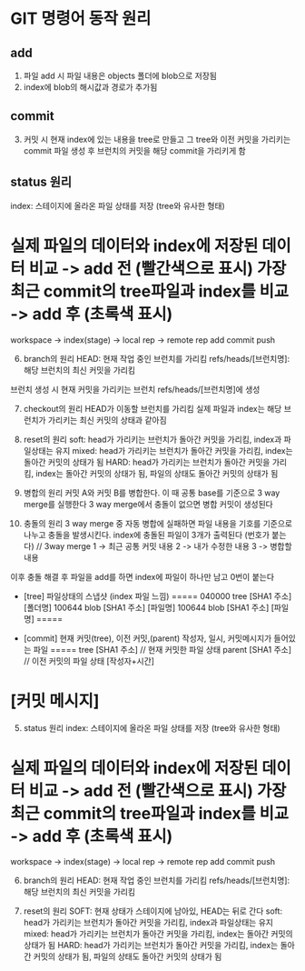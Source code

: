 # GIT 명령어 동작 원리

## add
1. 파일 add 시 파일 내용은 objects 폴더에 blob으로 저장됨
2. index에 blob의 해시값과 경로가 추가됨

## commit
3. 커밋 시 현재 index에 있는 내용을 tree로 만들고 그 tree와 이전 커밋을 가리키는 commit 파일 생성 후 브런치의 커밋을 해당 commit을 가리키게 함

## status 원리
index: 스테이지에 올라온 파일 상태를 저장 (tree와 유사한 형태)

실제 파일의 데이터와 index에 저장된 데이터 비교	-> add 전 (빨간색으로 표시)
가장 최근 commit의 tree파일과 index를 비교		-> add 후 (초록색 표시)
=========
workspace -> index(stage) -> local rep -> remote rep
	add	      commit	push

6. branch의 원리
HEAD: 현재 작업 중인 브런치를 가리킴
refs/heads/[브런치명]: 해당 브런치의 최신 커밋을 가리킴

브런치 생성 시 현재 커밋을 가리키는 브런치 refs/heads/[브런치명]에 생성

7. checkout의 원리
HEAD가 이동할 브런치를 가리킴
실제 파일과 index는 해당 브런치가 가리키는 최신 커밋의 상태과 같아짐

8. reset의 원리
soft: head가 가리키는 브런치가 돌아간 커밋을 가리킴, index과 파일상태는 유지
mixed: head가 가리키는 브런치가 돌아간 커밋을 가리킴, index는 돌아간 커밋의 상태가 됨
HARD: head가 가리키는 브런치가 돌아간 커밋을 가리킴, index는 돌아간 커밋의 상태가 됨, 파일의 상태도 돌아간 커밋의 상태가 됨

9. 병합의 원리
커밋 A와 커밋 B를 병합한다.
이 때 공통 base를 기준으로 3 way merge를 실행한다
3 way merge에서 충돌이 없으면 병합 커밋이 생성된다

9. 충돌의 원리
3 way merge 중 자동 병합에 실패하면 파일 내용을 기호를 기준으로 나누고 충돌을 발생시킨다.
index에 충돌된 파일이 3개가 출력된다 (번호가 붙는다)	// 3way merge
1 -> 최근 공통 커밋 내용
2 -> 내가 수정한 내용
3 -> 병합할 내용

이후 충돌 해결 후 파일을 add를 하면 index에 파일이 하나만 남고 0번이 붙는다

- [tree] 파일상태의 스냅샷 (index 파일 느낌)
=====
040000 tree [SHA1 주소] [폴더명]
100644 blob [SHA1 주소] [파일명]
100644 blob [SHA1 주소] [파일명]
=====

- [commit] 현재 커밋(tree), 이전 커밋,(parent) 작성자, 일시, 커밋메시지가 들어있는 파일
=====
tree [SHA1 주소]		// 현재 커밋한 파일 상태
parent [SHA1 주소]		// 이전 커밋의 파일 상태
[작성자+시간]

[커밋 메시지]
=====
5. status 원리
index: 스테이지에 올라온 파일 상태를 저장 (tree와 유사한 형태)

실제 파일의 데이터와 index에 저장된 데이터 비교	-> add 전 (빨간색으로 표시)
가장 최근 commit의 tree파일과 index를 비교		-> add 후 (초록색 표시)
=========
workspace -> index(stage) -> local rep -> remote rep
	add	      commit	push

6. branch의 원리
HEAD: 현재 작업 중인 브런치를 가리킴
refs/heads/[브런치명]: 해당 브런치의 최신 커밋을 가리킴

7. reset의 원리
SOFT: 현재 상태가 스테이지에 남아있, HEAD는 뒤로 간다
soft: head가 가리키는 브런치가 돌아간 커밋을 가리킴, index과 파일상태는 유지
mixed: head가 가리키는 브런치가 돌아간 커밋을 가리킴, index는 돌아간 커밋의 상태가 됨
HARD: head가 가리키는 브런치가 돌아간 커밋을 가리킴, index는 돌아간 커밋의 상태가 됨, 파일의 상태도 돌아간 커밋의 상태가 됨
